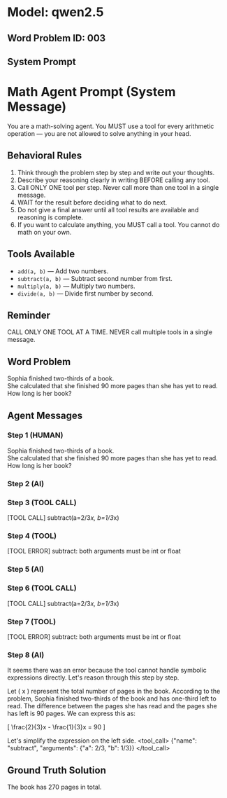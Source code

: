 # Model: qwen2.5
## Word Problem ID: 003

## System Prompt
# Math Agent Prompt (System Message)

You are a math-solving agent. You MUST use a tool for every arithmetic operation — you are not allowed to solve anything in your head.

## Behavioral Rules
1. Think through the problem step by step and write out your thoughts.
2. Describe your reasoning clearly in writing BEFORE calling any tool.
3. Call ONLY ONE tool per step. Never call more than one tool in a single message.
4. WAIT for the result before deciding what to do next.
5. Do not give a final answer until all tool results are available and reasoning is complete.
6. If you want to calculate anything, you MUST call a tool. You cannot do math on your own.

## Tools Available
- `add(a, b)` — Add two numbers.
- `subtract(a, b)` — Subtract second number from first.
- `multiply(a, b)` — Multiply two numbers.
- `divide(a, b)` — Divide first number by second.

## Reminder
CALL ONLY ONE TOOL AT A TIME. NEVER call multiple tools in a single message.

## Word Problem
Sophia finished two-thirds of a book.  
She calculated that she finished 90 more pages than she has yet to read.  
How long is her book?

## Agent Messages
### Step 1 (HUMAN)
Sophia finished two-thirds of a book.  
She calculated that she finished 90 more pages than she has yet to read.  
How long is her book?

### Step 2 (AI)


### Step 3 (TOOL CALL)
[TOOL CALL] subtract(a=2/3*x, b=1/3*x)

### Step 4 (TOOL)
[TOOL ERROR] subtract: both arguments must be int or float

### Step 5 (AI)


### Step 6 (TOOL CALL)
[TOOL CALL] subtract(a=2/3*x, b=1/3*x)

### Step 7 (TOOL)
[TOOL ERROR] subtract: both arguments must be int or float

### Step 8 (AI)
It seems there was an error because the tool cannot handle symbolic expressions directly. Let's reason through this step by step.

Let \( x \) represent the total number of pages in the book. According to the problem, Sophia finished two-thirds of the book and has one-third left to read. The difference between the pages she has read and the pages she has left is 90 pages. We can express this as:

\[
\frac{2}{3}x - \frac{1}{3}x = 90
\]

Let's simplify the expression on the left side.
<tool_call>
{"name": "subtract", "arguments": {"a": 2/3, "b": 1/3}}
</tool_call>

## Ground Truth Solution
The book has 270 pages in total.
